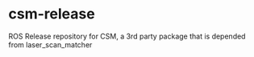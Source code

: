 # csm-release
ROS Release repository for CSM, a 3rd party package that is depended from laser_scan_matcher
